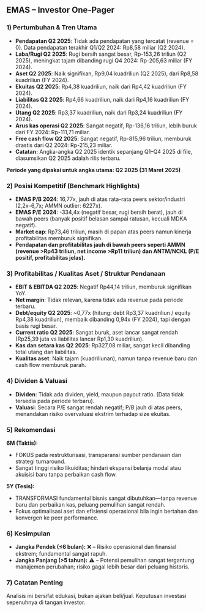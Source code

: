 ## EMAS – Investor One-Pager

### 1) Pertumbuhan & Tren Utama
- **Pendapatan Q2 2025**: Tidak ada pendapatan yang tercatat (revenue = 0). Data pendapatan terakhir Q1/Q2 2024: Rp8,58 miliar (Q2 2024).
- **Laba/Rugi Q2 2025**: Rugi bersih sangat besar, Rp-153,26 triliun (Q2 2025), meningkat tajam dibanding rugi Q4 2024: Rp-205,63 miliar (FY 2024).
- **Aset Q2 2025**: Naik signifikan, Rp9,04 kuadriliun (Q2 2025), dari Rp8,58 kuadriliun (FY 2024).
- **Ekuitas Q2 2025**: Rp4,38 kuadriliun, naik dari Rp4,42 kuadriliun (FY 2024).
- **Liabilitas Q2 2025**: Rp4,66 kuadriliun, naik dari Rp4,16 kuadriliun (FY 2024).
- **Utang Q2 2025**: Rp3,37 kuadriliun, naik dari Rp3,24 kuadriliun (FY 2024).
- **Arus kas operasi Q2 2025**: Sangat negatif, Rp-136,16 triliun, lebih buruk dari FY 2024: Rp-111,71 miliar.
- **Free cash flow Q2 2025**: Sangat negatif, Rp-815,96 triliun, memburuk drastis dari Q2 2024: Rp-215,23 miliar.
- **Catatan:** Angka-angka Q2 2025 identik sepanjang Q1–Q4 2025 di file, diasumsikan Q2 2025 adalah rilis terbaru.

**Periode yang dipakai untuk angka utama: Q2 2025 (31 Maret 2025)**

### 2) Posisi Kompetitif (Benchmark Highlights)
- **EMAS P/B 2024**: 16,77x, jauh di atas rata-rata peers sektor/industri (2,2x–6,7x; AMMN outlier: 6227x).
- **EMAS P/E 2024**: -334,4x (negatif besar, rugi bersih berat), jauh di bawah peers (banyak positif belasan sampai ratusan, kecuali MDKA negatif).
- **Market cap**: Rp73,46 triliun, masih di papan atas peers namun kinerja profitabilitas memburuk signifikan.
- **Pendapatan dan profitabilitas jauh di bawah peers seperti AMMN (revenue >Rp43 triliun, net income >Rp11 triliun) dan ANTM/NCKL (P/E positif, profitabilitas jelas).**

### 3) Profitabilitas / Kualitas Aset / Struktur Pendanaan
- **EBIT & EBITDA Q2 2025**: Negatif Rp44,14 triliun, memburuk signifikan YoY.
- **Net margin**: Tidak relevan, karena tidak ada revenue pada periode terbaru.
- **Debt/equity Q2 2025**: ~0,77x (hitung: debt Rp3,37 kuadriliun / equity Rp4,38 kuadriliun), membaik dibanding 0,94x (FY 2024), tapi dengan basis rugi besar.
- **Current ratio Q2 2025**: Sangat buruk, aset lancar sangat rendah (Rp25,39 juta vs liabilitas lancar Rp1,30 kuadriliun).
- **Kas dan setara kas Q2 2025**: Rp327,08 miliar, sangat kecil dibanding total utang dan liabilitas.
- **Kualitas aset**: Naik tajam (kuadriliunan), namun tanpa revenue baru dan cash flow memburuk parah.

### 4) Dividen & Valuasi
- **Dividen**: Tidak ada dividen, yield, maupun payout ratio. (Data tidak tersedia pada periode terbaru).
- **Valuasi**: Secara P/E sangat rendah negatif; P/B jauh di atas peers, menandakan risiko overvaluasi ekstrim terhadap size ekuitas.

### 5) Rekomendasi
**6M (Taktis):**
- FOKUS pada restrukturisasi, transparansi sumber pendanaan dan strategi turnaround.
- Sangat tinggi risiko likuiditas; hindari ekspansi belanja modal atau akuisisi baru tanpa perbaikan cash flow.

**5Y (Tesis):**
- TRANSFORMASI fundamental bisnis sangat dibutuhkan—tanpa revenue baru dan perbaikan kas, peluang pemulihan sangat rendah.
- Fokus optimalisasi aset dan efisiensi operasional bila ingin bertahan dan konvergen ke peer performance.

### 6) Kesimpulan
- **Jangka Pendek (≤6 bulan):** ❌ – Risiko operasional dan finansial ekstrem; fundamental sangat rapuh.
- **Jangka Panjang (>5 tahun):** ⚠️ – Potensi pemulihan sangat tergantung manajemen perubahan; risiko gagal lebih besar dari peluang historis.

### 7) Catatan Penting
Analisis ini bersifat edukasi, bukan ajakan beli/jual. Keputusan investasi sepenuhnya di tangan investor.